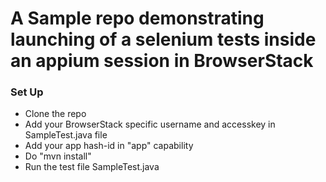 
# A Sample repo demonstrating launching of a selenium tests inside an appium session in BrowserStack

### Set Up
- Clone the repo
- Add your BrowserStack specific username and accesskey in SampleTest.java file 
- Add your app hash-id in "app" capability
- Do  "mvn install"
- Run the test file SampleTest.java
